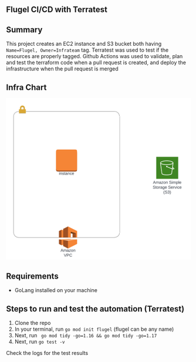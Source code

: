 ## Flugel CI/CD with Terratest


## Summary
 This project creates an EC2 instance and S3 bucket both having `Name=Flugel, Owner=Infrateam` tag. Terratest was used to test if the resources are properly tagged. Github Actions was used to validate, plan and test the terraform code when a pull request is created, and deploy the infrastructure when the pull request is merged 

## Infra Chart
![infra_chart](https://github.com/Bash-mocart/flugel/blob/main/flugel%20chart.png)  

## Requirements
* GoLang installed on your machine

## Steps to run and test the automation (Terratest)

1. Clone the repo
2. In your terminal, run `go mod init flugel` (flugel can be any name)
3. Next, run ` go mod tidy -go=1.16 && go mod tidy -go=1.17`
4. Next, run `go test -v`

Check the logs for the test results
